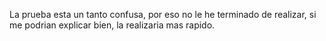 La prueba esta un tanto confusa, por eso no le he terminado de realizar, si me podrian explicar bien, la realizaria  mas rapido.

